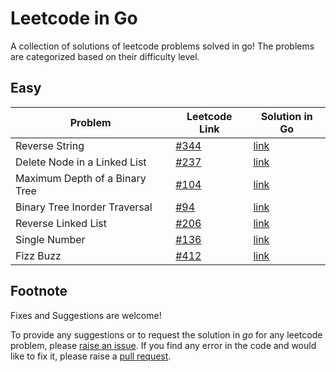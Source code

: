 # Leetcode in Go

A collection of solutions of leetcode problems solved in go! The problems are categorized based on their difficulty level.  

## Easy

| Problem                        | Leetcode Link | Solution in Go |
|--------------------------------|---------------|----------------|
| Reverse String                 | [#344](https://leetcode.com/problems/reverse-string/)          | [link](https://github.com/floatgo/leetcode-in-go/tree/main/344_reverse_string)           |
| Delete Node in a Linked List   | [#237](https://leetcode.com/problems/delete-node-in-a-linked-list/)          | [link](https://github.com/floatgo/leetcode-in-go/tree/main/237_delete_node_linkedlist)           |
| Maximum Depth of a Binary Tree | [#104](https://leetcode.com/problems/maximum-depth-of-binary-tree/)          | [link](https://github.com/floatgo/leetcode-in-go/tree/main/104_max_depth_tree)           |
| Binary Tree Inorder Traversal | [#94](https://leetcode.com/problems/binary-tree-inorder-traversal/) | [link](https://github.com/floatgo/leetcode-in-go/tree/main/94_inorder_traversal) | 
| Reverse Linked List | [#206](https://leetcode.com/problems/reverse-linked-list/) | [link](https://github.com/floatgo/leetcode-in-go/tree/main/206_reverse_linkedlist) |
| Single Number | [#136](https://leetcode.com/problems/single-number/) | [link](https://github.com/floatgo/leetcode-in-go/tree/main/136_single_number) |
| Fizz Buzz | [#412](https://leetcode.com/problems/fizz-buzz) | [link](https://github.com/floatgo/leetcode-in-go/tree/main/412_fizzbuzz)

## Footnote
Fixes and Suggestions are welcome! 

To provide any suggestions or to request the solution in *go* for any leetcode problem, please [raise an issue](https://github.com/floatgo/leetcode-in-go/issues). If you find any error in the code and would like to fix it, please raise a [pull request](https://github.com/floatgo/leetcode-in-go/pulls).
